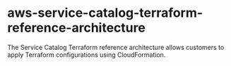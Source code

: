 # aws-service-catalog-terraform-reference-architecture
The Service Catalog Terraform reference architecture allows customers to apply Terraform configurations using CloudFormation.
